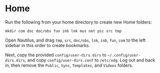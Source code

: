 # Home

Run the following from your home directory to create new Home folders:

```
mkdir com doc doc/obs fun inb lnk mus net pic src tmp
```

Open Nautilus, and drag `tmp`, `src`, `doc/obs`, `lnk`, `inb`, `fun`, `com` to the left sidebar in this order to create bookmarks.

Next, copy the provided `config/user-dirs.dirs` to `~/.config/user-dirs.dirs`, and copy `config/user-dirs.conf` to `/etc/xdg`. Log out and back in, then remove the `Public`, `Sync`, `Templates`, and `Videos` folders.
